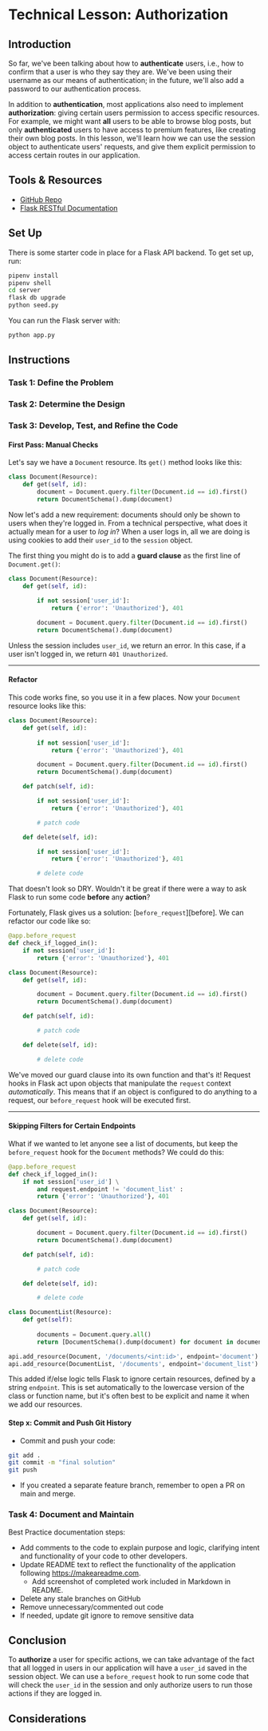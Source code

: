 # Technical Lesson: Authorization

## Introduction

So far, we've been talking about how to **authenticate** users, i.e., how to
confirm that a user is who they say they are. We've been using their username as
our means of authentication; in the future, we'll also add a password to our
authentication process.

In addition to **authentication**, most applications also need to implement
**authorization**: giving certain users permission to access specific resources.
For example, we might want **all** users to be able to browse blog posts, but
only **authenticated** users to have access to premium features, like creating
their own blog posts. In this lesson, we'll learn how we can use the session
object to authenticate users' requests, and give them explicit permission to
access certain routes in our application.

## Tools & Resources

- [GitHub Repo](https://github.com/learn-co-curriculum/flask-authorization-technical-lesson)
- [Flask RESTful Documentation](https://flask-restful.readthedocs.io/en/latest/quickstart.html)

## Set Up

There is some starter code in place for a Flask API backend.
To get set up, run:

```bash
pipenv install
pipenv shell
cd server
flask db upgrade
python seed.py
```

You can run the Flask server with:

```bash
python app.py
```

## Instructions

### Task 1: Define the Problem

### Task 2: Determine the Design

### Task 3: Develop, Test, and Refine the Code

#### First Pass: Manual Checks

Let's say we have a `Document` resource. Its `get()` method looks like this:

```py
class Document(Resource):
    def get(self, id):
        document = Document.query.filter(Document.id == id).first()
        return DocumentSchema().dump(document)

```

Now let's add a new requirement: documents should only be shown to users when
they're logged in. From a technical perspective, what does it actually mean for
a user to _log in_? When a user logs in, all we are doing is using cookies to
add their `user_id` to the `session` object.

The first thing you might do is to add a **guard clause** as the first line of
`Document.get()`:

```py
class Document(Resource):
    def get(self, id):
        
        if not session['user_id']:
            return {'error': 'Unauthorized'}, 401

        document = Document.query.filter(Document.id == id).first()
        return DocumentSchema().dump(document)

```

Unless the session includes `user_id`, we return an error. In this case, if a
user isn't logged in, we return `401 Unauthorized`.

***

#### Refactor

This code works fine, so you use it in a few places. Now your
`Document` resource looks like this:

```py
class Document(Resource):
    def get(self, id):
        
        if not session['user_id']:
            return {'error': 'Unauthorized'}, 401

        document = Document.query.filter(Document.id == id).first()
        return DocumentSchema().dump(document)

    def patch(self, id):

        if not session['user_id']:
            return {'error': 'Unauthorized'}, 401

        # patch code

    def delete(self, id):

        if not session['user_id']:
            return {'error': 'Unauthorized'}, 401

        # delete code
```

That doesn't look so DRY. Wouldn't it be great if there were a way to ask Flask
to run some code **before** any **action**?

Fortunately, Flask gives us a solution: [`before_request`][before]. We can
refactor our code like so:

```py
@app.before_request
def check_if_logged_in():
    if not session['user_id']:
        return {'error': 'Unauthorized'}, 401

class Document(Resource):
    def get(self, id):

        document = Document.query.filter(Document.id == id).first()
        return DocumentSchema().dump(document)

    def patch(self, id):

        # patch code

    def delete(self, id):

        # delete code
```

We've moved our guard clause into its own function and that's it! Request hooks
in Flask act upon objects that manipulate the `request` context _automatically_.
This means that if an object is configured to do anything to a request, our
`before_request` hook will be executed first.

***

#### Skipping Filters for Certain Endpoints

What if we wanted to let anyone see a list of documents, but keep the
`before_request` hook for the `Document` methods? We could do this:

```py
@app.before_request
def check_if_logged_in():
    if not session['user_id'] \
        and request.endpoint != 'document_list' :
        return {'error': 'Unauthorized'}, 401

class Document(Resource):
    def get(self, id):

        document = Document.query.filter(Document.id == id).first()
        return DocumentSchema().dump(document)

    def patch(self, id):

        # patch code

    def delete(self, id):

        # delete code

class DocumentList(Resource):
    def get(self):
        
        documents = Document.query.all()
        return [DocumentSchema().dump(document) for document in documents]

api.add_resource(Document, '/documents/<int:id>', endpoint='document')
api.add_resource(DocumentList, '/documents', endpoint='document_list')

```

This added if/else logic tells Flask to ignore certain resources, defined by a
string `endpoint`. This is set automatically to the lowercase version of the
class or function name, but it's often best to be explicit and name it when we
add our resources.

#### Step x: Commit and Push Git History

* Commit and push your code:

```bash
git add .
git commit -m "final solution"
git push
```

* If you created a separate feature branch, remember to open a PR on main and merge.

### Task 4: Document and Maintain

Best Practice documentation steps:
* Add comments to the code to explain purpose and logic, clarifying intent and functionality of your code to other developers.
* Update README text to reflect the functionality of the application following https://makeareadme.com. 
  * Add screenshot of completed work included in Markdown in README.
* Delete any stale branches on GitHub
* Remove unnecessary/commented out code
* If needed, update git ignore to remove sensitive data

## Conclusion

To **authorize** a user for specific actions, we can take advantage of the fact
that all logged in users in our application will have a `user_id` saved in the
session object. We can use a `before_request` hook to run some code that will
check the `user_id` in the session and only authorize users to run those
actions if they are logged in.

## Considerations